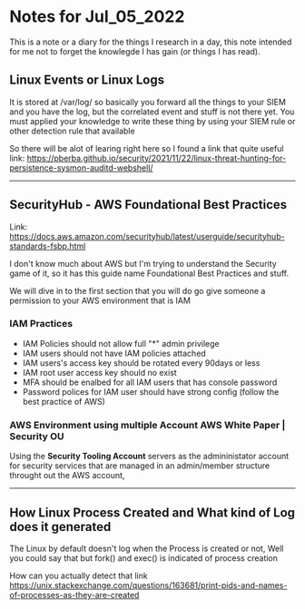 # Notes for Jul_05_2022

This is a note or a diary for the things I research in a day, this note intended for me not to forget the knowlegde I has gain (or things I has read).

## Linux Events or Linux Logs

It is stored at /var/log/ so basically you forward all the things to your SIEM and you have the log, but the correlated event and stuff is not there yet.
You must applied your knowledge to write these thing by using your SIEM rule or other detection rule that available

So there will be alot of learing right here so I found a link that quite useful link: <https://pberba.github.io/security/2021/11/22/linux-threat-hunting-for-persistence-sysmon-auditd-webshell/>

---
## SecurityHub - AWS Foundational Best Practices

Link: <https://docs.aws.amazon.com/securityhub/latest/userguide/securityhub-standards-fsbp.html>
 
I don't know much about AWS but I'm trying to understand the Security game of it, so it has this guide name Foundational Best Practices and stuff.

We will dive in to the first section that you will do go give someone a permission to your AWS environment that is IAM

### IAM Practices

- IAM Policies should not allow full "\*" admin privilege
- IAM users should not have IAM policies attached
- IAM users's access key should be rotated every 90days or less
- IAM root user access key should no exist
- MFA should be enalbed for all IAM users that has console password
- Password polices for IAM user should have strong config (follow the best practice of AWS)

### AWS Environment using multiple Account AWS White Paper | Security OU

Using the **Security Tooling Account** servers as the admininistator account for security services that are managed in an admin/member structure throught out the AWS account,

---

## How Linux Process Created and What kind of Log does it generated

The Linux by default doesn't log when the Process is created or not, Well you could say that but fork() and exec() is indicated of process creation

How can you actually detect that link <https://unix.stackexchange.com/questions/163681/print-pids-and-names-of-processes-as-they-are-created>

